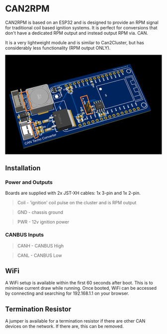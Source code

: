 # CAN2RPM
CAN2RPM is based on an ESP32 and is designed to provide an RPM signal for traditional coil based ignition systems.  It is perfect for conversions that don't have a dedicated RPM output and instead output RPM via. CAN.

It is a very lightweight module and is similar to Can2Cluster, but has considerably less functionality (RPM output ONLY).

![CAN2RPM Board](/Images/BoardOverview.png)

## Installation

### Power and Outputs
Boards are supplied with 2x JST-XH cables: 1x 3-pin and 1x 2-pin.

> Coil - 'ignition' coil pulse on the cluster and is RPM output

> GND - chassis ground

> PWR - 12v ignition power

### CANBUS Inputs
> CANH - CANBUS High

> CANL - CANBUS Low

## WiFi
A WiFi setup is available within the first 60 seconds after boot.  This is to minimise current draw while running.  Once booted, WiFi can be accessed by connecting and searching for 192.168.1.1 on your browser.

## Termination Resistor
A jumper is available for a termination resistor if there are other CAN devices on the network.  If there are, this can be removed.
